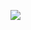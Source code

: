 [![](https://www.flaticon.com/free-icon/portfolio_726056)](https://barik-rajdeep.github.io/Portfolio-main/)


